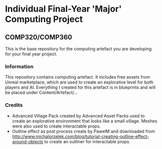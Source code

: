 # Individual Final-Year 'Major' Computing Project
## COMP320/COMP360

This is the base repository for the computing artefact you are developing for your final year project.

### Information

This repository contains computing artefact. It includes free assets from Unreal marketplace, which are used to create an explorative level for both players and AI.
Everything I created for this artefact is in blueprints and will be placed under Content/Artefact/...

### Credits

* Advanced Village Pack created by Advanced Asset Packs used to create an explorative environment that looks like a small village. Meshes were also used to create interactable props.
* Outline effect as post process create by PawelM and downloaded from http://www.michalorzelek.com/blog/tutorial-creating-outline-effect-around-objects to create an outliner for interactable props.
